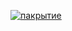 [![пакрытие](https://codecov.io/gh/melskiy/Malenkiyprins/branch/malya/graph/badge.svg?token=JIEXYPF5RG)](https://codecov.io/gh/melskiy/Malenkiyprins)